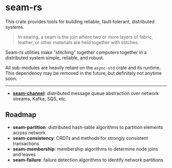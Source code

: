 # seam-rs

This crate provides tools for building reliable, fault-tolerant, distributed systems.

>In sewing, a seam is the join where two or more layers of fabric, leather, or other materials are held together with stitches.

Seam-rs utilities make "stitching" together computers together in a distributed system simple, reliable, and robust.

All sub-modules are heavily reliant on the `async-std` crate and its runtime. This dependency may be removed in the future, but definitely not anytime soon.

<hr>

- **[seam-channel](seam-channel)**: distributed message queue abstraction over network streams, Kafka, SQS, etc.

## Roadmap

- **seam-partition**: distributed hash-table algorithms to partition elements across network
- **seam-consistency**: CRDTs and methods for strongly consistent transactions
- **seam-membership**: membership algorithms to determine node joins and leaves
- **seam-failure**: failure detection algorithms to identify network partitions